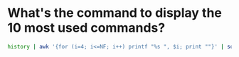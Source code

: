 # What's the command to display the 10 most used commands?

```sh
history | awk '{for (i=4; i<=NF; i++) printf "%s ", $i; print ""}' | sort | uniq -c | sort -nr | head -n 10
```
